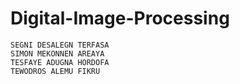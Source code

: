# Digital-Image-Processing

    SEGNI DESALEGN TERFASA
    SIMON MEKONNEN AREAYA
    TESFAYE ADUGNA HORDOFA
    TEWODROS ALEMU FIKRU